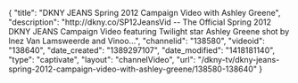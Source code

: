 {
    "title": "DKNY JEANS Spring 2012 Campaign Video with Ashley Greene",
    "description": "http:\/\/dkny.co\/SP12JeansVid -- The Official Spring 2012 DKNY JEANS Campaign Video featuring Twilight star Ashley Greene shot by Inez Van Lamsweerde and Vinoo...",
    "channelid": "138580",
    "videoid": "138640",
    "date_created": "1389297107",
    "date_modified": "1418181140",
    "type": "captivate",
    "layout": "channelVideo",
    "url": "\/dkny-tv\/dkny-jeans-spring-2012-campaign-video-with-ashley-greene\/138580-138640"
}